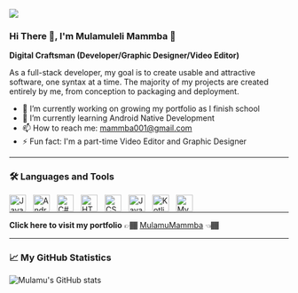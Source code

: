 ![](https://komarev.com/ghpvc/?username=MulamuMammba)

### Hi There 👋, I'm Mulamuleli Mammba 📔

**Digital Craftsman (Developer/Graphic Designer/Video Editor)**

As a full-stack developer, my goal is to create usable and attractive software, one syntax at a time. The majority of my projects are created entirely by me, from conception to packaging and deployment.

- 🔭 I’m currently working on growing my portfolio as I finish school
- 🌱 I’m currently learning Android Native Development
- 📫 How to reach me: mammba001@gmail.com
- ⚡ Fun fact: I'm a part-time Video Editor and Graphic Designer

---

### 🛠️ Languages and Tools

<img align="left" alt="Java" width="30px" src="https://cdn.jsdelivr.net/gh/devicons/devicon/icons/java/java-original.svg" style="padding-right:10px;">
<img align="left" alt="Android Studio" width="30px" src="https://cdn.jsdelivr.net/gh/devicons/devicon/icons/androidstudio/androidstudio-original.svg" style="padding-right:10px;">
<img align="left" alt="C#" width="30px" src="https://cdn.jsdelivr.net/gh/devicons/devicon/icons/csharp/csharp-original.svg" style="padding-right:10px;">
<img align="left" alt="HTML" width="30px" src="https://cdn.jsdelivr.net/gh/devicons/devicon/icons/html5/html5-plain.svg" style="padding-right:10px;">
<img align="left" alt="CSS" width="30px" src="https://cdn.jsdelivr.net/gh/devicons/devicon/icons/css3/css3-plain.svg" style="padding-right:10px;">
<img align="left" alt="JavaScript" width="30px" src="https://cdn.jsdelivr.net/gh/devicons/devicon/icons/javascript/javascript-plain.svg" style="padding-right:10px;">
<img align="left" alt="Kotlin" width="30px" src="https://cdn.jsdelivr.net/gh/devicons/devicon/icons/kotlin/kotlin-original.svg"  " style="padding-right:10px;">
<img align="left" alt="MySQL" width="30px" src="https://cdn.jsdelivr.net/gh/devicons/devicon/icons/mysql/mysql-original-wordmark.svg" style="padding-right:10px;">
<br />

---

**Click here to visit my portfolio** 👉🏾 [MulamuMammba](https://mulamumammba.github.io/MulamuMammba/) 👈🏾

---

### 📈 My GitHub Statistics

![Mulamu's GitHub stats](https://github-readme-stats.vercel.app/api?username=mulamumammba&show_icons=true&theme=gotham)
